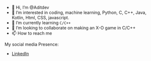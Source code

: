 - 👋 Hi, I’m @Aditdev
- 👀 I’m interested in coding, machine learning, Python, C, C++, Java, Kotlin, Html, CSS, javascript.
- 🌱 I’m currently learning ```C/C++```
- 💞️ I’m looking to collaborate on making an X-O game in C/C++
- 📫 How to reach me
<!---
Aditdev/Aditdev is a ✨ special ✨ repository because its `README.md` (this file) appears on your GitHub profile.
You can click the Preview link to take a look at your changes.
--->
My social media Presence:

- [LinkedIn](https://www.linkedin.com/in/aditya-lawate-422595225/)